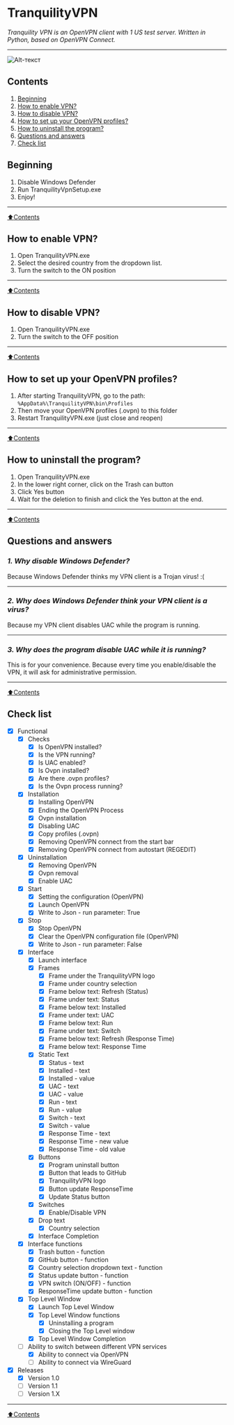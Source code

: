# **TranquilityVPN**
*Tranquility VPN is an OpenVPN client with 1 US test server. Written in Python, based on OpenVPN Connect.*
____
![Alt-текст](https://i.ibb.co/1RNd4BC/Tranquillity-Studo.png "Tranquility Studio")
## **Contents**

1. [Beginning](#Beginning)
2. [How to enable VPN?](#How-to-enable-VPN?)
3. [How to disable VPN?](#How-to-disable-VPN?)
4. [How to set up your OpenVPN profiles?](#How-to-set-up-your-OpenVPN-profiles?)
5. [How to uninstall the program?](#How-to-uninstall-the-program?)
6. [Questions and answers](#Questions-and-answers)
7. [Check list](#Check-list)
## **Beginning**
1. Disable Windows Defender
2. Run TranquilityVpnSetup.exe
3. Enjoy!
____
[:arrow_up:Contents](#Contents)
## **How to enable VPN?**
1. Open TranquilityVPN.exe
2. Select the desired country from the dropdown list.
3. Turn the switch to the ON position
____
[:arrow_up:Contents](#Contents)
## **How to disable VPN?**
1. Open TranquilityVPN.exe
2. Turn the switch to the OFF position
____
[:arrow_up:Contents](#Contents)
## **How to set up your OpenVPN profiles?**
1. After starting TranquilityVPN, go to the path:  
```%AppData%\TranquilityVPN\bin\Profiles```  
2. Then move your OpenVPN profiles (.ovpn) to this folder  
3. Restart TranquilityVPN.exe (just close and reopen)  
____
[:arrow_up:Contents](#Contents)
## **How to uninstall the program?**
1. Open TranquilityVPN.exe
2. In the lower right corner, click on the Trash can button
3. Click Yes button
4. Wait for the deletion to finish and click the Yes button at the end.
____
[:arrow_up:Contents](#Contents)
## **Questions and answers**
### *1. Why disable Windows Defender?*
Because Windows Defender thinks my VPN client is a Trojan virus! :(
____
### *2. Why does Windows Defender think your VPN client is a virus?*
Because my VPN client disables UAC while the program is running.
____
### *3. Why does the program disable UAC while it is running?*
This is for your convenience. Because every time you enable/disable the VPN, it will ask for administrative permission.
____
[:arrow_up:Contents](#Contents)
## **Check list**

- [X] Functional
	- [X] Checks
        - [X] Is OpenVPN installed?
        - [X] Is the VPN running?
        - [X] Is UAC enabled?
        - [X] Is Ovpn installed?
        - [X] Are there .ovpn profiles?
        - [X] Is the Ovpn process running?
	- [X] Installation
        - [X] Installing OpenVPN
        - [X] Ending the OpenVPN Process
        - [X] Ovpn installation
        - [X] Disabling UAC
        - [X] Copy profiles (.ovpn)
        - [X] Removing OpenVPN connect from the start bar
        - [X] Removing OpenVPN connect from autostart (REGEDIT)
	- [X] Uninstallation
        - [X] Removing OpenVPN
        - [X] Ovpn removal
        - [X] Enable UAC
	- [X] Start 
        - [X] Setting the configuration (OpenVPN)
        - [X] Launch OpenVPN
        - [X] Write to Json - run parameter: True
	- [X] Stop
        - [X] Stop OpenVPN
        - [X] Clear the OpenVPN configuration file (OpenVPN)
        - [X] Write to Json - run parameter: False
	- [X] Interface
        - [X] Launch interface  
        - [X] Frames
            - [X] Frame under the TranquilityVPN logo
            - [X] Frame under country selection
            - [X] Frame below text: Refresh (Status)
            - [X] Frame under text: Status
            - [X] Frame below text: Installed
            - [X] Frame under text: UAC
            - [X] Frame below text: Run
            - [X] Frame under text: Switch
            - [X] Frame below text: Refresh (Response Time)
            - [X] Frame below text: Response Time
        - [X] Static Text
            - [X] Status - text 
            - [X] Installed - text
            - [X] Installed - value
            - [X] UAC - text
            - [X] UAC - value
            - [X] Run - text
            - [X] Run - value
            - [X] Switch - text
            - [X] Switch - value
            - [X] Response Time - text
            - [X] Response Time - new value
            - [X] Response Time - old value
        - [X] Buttons
            - [X] Program uninstall button
            - [X] Button that leads to GitHub
            - [X] TranquilityVPN logo
            - [X] Button update ResponseTime
            - [X] Update Status button
        - [X] Switches
            - [X] Enable/Disable VPN
        - [X] Drop text
            - [X] Country selection
        - [X] Interface Completion
	- [X] Interface functions
        - [X] Trash button - function
        - [X] GitHub button - function
        - [X] Country selection dropdown text - function
        - [X] Status update button - function
        - [X] VPN switch (ON/OFF) - function
        - [X] ResponseTime update button - function
	- [X] Top Level Window
        - [X] Launch Top Level Window
        - [X] Top Level Window functions
            - [X] Uninstalling a program
            - [X] Closing the Top Level window
        - [X] Top Level Window Completion
	- [ ] Ability to switch between different VPN services
        - [X] Ability to connect via OpenVPN
        - [ ] Ability to connect via WireGuard

- [X] Releases
    - [X] Version 1.0
    - [ ] Version 1.1
    - [ ] Version 1.X
____
[:arrow_up:Contents](#Contents)
